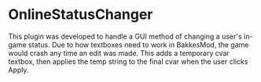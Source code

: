 # OnlineStatusChanger

This plugin was developed to handle a GUI method of changing a user's in-game status.
Due to how textboxes need to work in BakkesMod, the game would crash any time an edit was made.
This adds a temporary cvar textbox, then applies the temp string to the final cvar when the user clicks Apply.